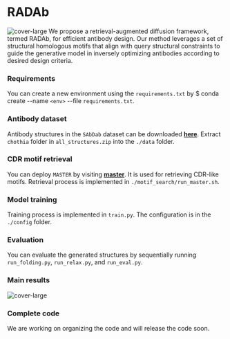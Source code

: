 # RADAb

![cover-large](./assets/fig2_01.png)
We propose a retrieval-augmented diffusion framework, termed RADAb, for efficient antibody design. Our method leverages a set of structural homologous motifs that align with query structural constraints to guide the generative model in inversely optimizing antibodies according to desired design criteria. 

### Requirements
You can create a new environment using the `requirements.txt` by  $ conda create --name `<env>` --file `requirements.txt`.

### Antibody dataset
Antibody structures in the `SAbDab` dataset can be downloaded [**here**](https://opig.stats.ox.ac.uk/webapps/newsabdab/sabdab/archive/all/). Extract `chothia` folder in `all_structures.zip` into the `./data` folder. 
### CDR motif retrieval
You can deploy ``MASTER`` by visiting [**master**](https://grigoryanlab.org/master/). It is used for retrieving CDR-like motifs. Retrieval process is implemented in `./motif_search/run_master.sh`.
### Model training
Training process is implemented in `train.py`. The configuration is in the `./config` folder.
### Evaluation
You can evaluate the generated structures by sequentially running `run_folding.py`, `run_relax.py`, and `run_eval.py`.

### Main results
![cover-large](./assets/results.png)
### Complete code
We are working on organizing the code and will release the code soon.

